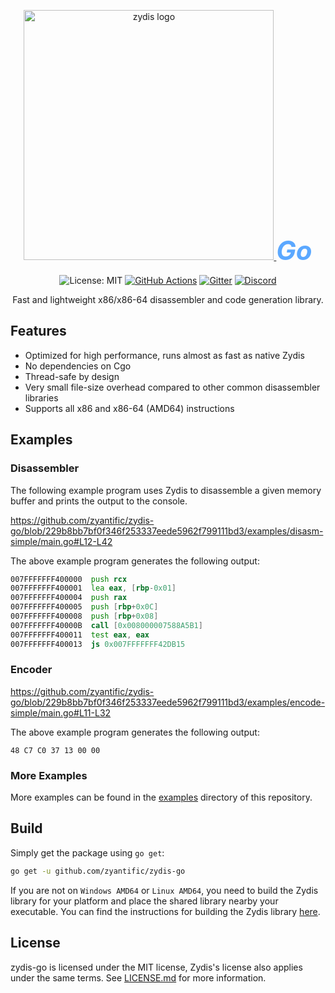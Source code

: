 <p align="center">
  <a href="https://zydis.re/">
    <picture>
      <source media="(prefers-color-scheme: dark)" srcset="https://raw.githubusercontent.com/zyantific/zydis/master/assets/img/logo-dark.svg" width="400px">
      <source media="(prefers-color-scheme: light)" srcset="https://raw.githubusercontent.com/zyantific/zydis/master/assets/img/logo-light.svg" width="400px">
      <img alt="zydis logo" src="https://raw.githubusercontent.com/zyantific/zydis/master/assets/img/logo-dark.svg" width="400px">
    </picture>
  </a>
  <i style="font-size:3em; color: #5ba8ff; font-weight:bold">Go</i>
</p>

<p align="center">
  <img src="https://img.shields.io/badge/License-MIT-blue.svg" alt="License: MIT">
  <a href="https://github.com/zyantific/zydis-go/actions"><img src="https://github.com/zyantific/zydis-go/actions/workflows/build.yml/badge.svg" alt="GitHub Actions"></a>
  <a href="https://gitter.im/zyantific/zydis?utm_source=badge&utm_medium=badge&utm_campaign=pr-badge&utm_content=body_badge"><img src="https://badges.gitter.im/zyantific/zyan-disassembler-engine.svg" alt="Gitter"></a>
  <a href="https://discord.zyantific.com/"><img src="https://img.shields.io/discord/390136917779415060.svg?logo=discord&label=Discord" alt="Discord"></a>
</p>

<p align="center">Fast and lightweight x86/x86-64 disassembler and code generation library.</p>

## Features

- Optimized for high performance, runs almost as fast as native Zydis
- No dependencies on Cgo
- Thread-safe by design
- Very small file-size overhead compared to other common disassembler libraries
- Supports all x86 and x86-64 (AMD64) instructions

## Examples

### Disassembler

The following example program uses Zydis to disassemble a given memory buffer and prints the output to the console.

https://github.com/zyantific/zydis-go/blob/229b8bb7bf0f346f253337eede5962f799111bd3/examples/disasm-simple/main.go#L12-L42

The above example program generates the following output:

```asm
007FFFFFFF400000  push rcx
007FFFFFFF400001  lea eax, [rbp-0x01]
007FFFFFFF400004  push rax
007FFFFFFF400005  push [rbp+0x0C]
007FFFFFFF400008  push [rbp+0x08]
007FFFFFFF40000B  call [0x008000007588A5B1]
007FFFFFFF400011  test eax, eax
007FFFFFFF400013  js 0x007FFFFFFF42DB15
```

### Encoder

https://github.com/zyantific/zydis-go/blob/229b8bb7bf0f346f253337eede5962f799111bd3/examples/encode-simple/main.go#L11-L32

The above example program generates the following output:

```
48 C7 C0 37 13 00 00
```

### More Examples

More examples can be found in the [examples](./examples/) directory of this repository.

## Build

Simply get the package using `go get`:

```bash
go get -u github.com/zyantific/zydis-go
```

If you are not on `Windows AMD64` or `Linux AMD64`, you need to build the Zydis library for your platform and place the shared library nearby your executable. You can find the instructions for building the Zydis library [here](https://github.com/zyantific/zydis#build).

## License

zydis-go is licensed under the MIT license, Zydis's license also applies under the same terms. See [LICENSE.md](./LICENSE.md) for more information.
